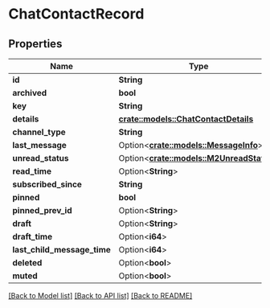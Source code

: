 # ChatContactRecord

## Properties

Name | Type | Description | Notes
------------ | ------------- | ------------- | -------------
**id** | **String** |  | 
**archived** | **bool** |  | 
**key** | **String** |  | 
**details** | [**crate::models::ChatContactDetails**](ChatContactDetails.md) |  | 
**channel_type** | **String** |  | 
**last_message** | Option<[**crate::models::MessageInfo**](MessageInfo.md)> |  | [optional]
**unread_status** | Option<[**crate::models::M2UnreadStatus**](M2UnreadStatus.md)> |  | [optional]
**read_time** | Option<**String**> |  | [optional]
**subscribed_since** | **String** |  | 
**pinned** | **bool** |  | 
**pinned_prev_id** | Option<**String**> |  | [optional]
**draft** | Option<**String**> |  | [optional]
**draft_time** | Option<**i64**> |  | [optional]
**last_child_message_time** | Option<**i64**> |  | [optional]
**deleted** | Option<**bool**> |  | [optional]
**muted** | Option<**bool**> |  | [optional]

[[Back to Model list]](../README.md#documentation-for-models) [[Back to API list]](../README.md#documentation-for-api-endpoints) [[Back to README]](../README.md)


